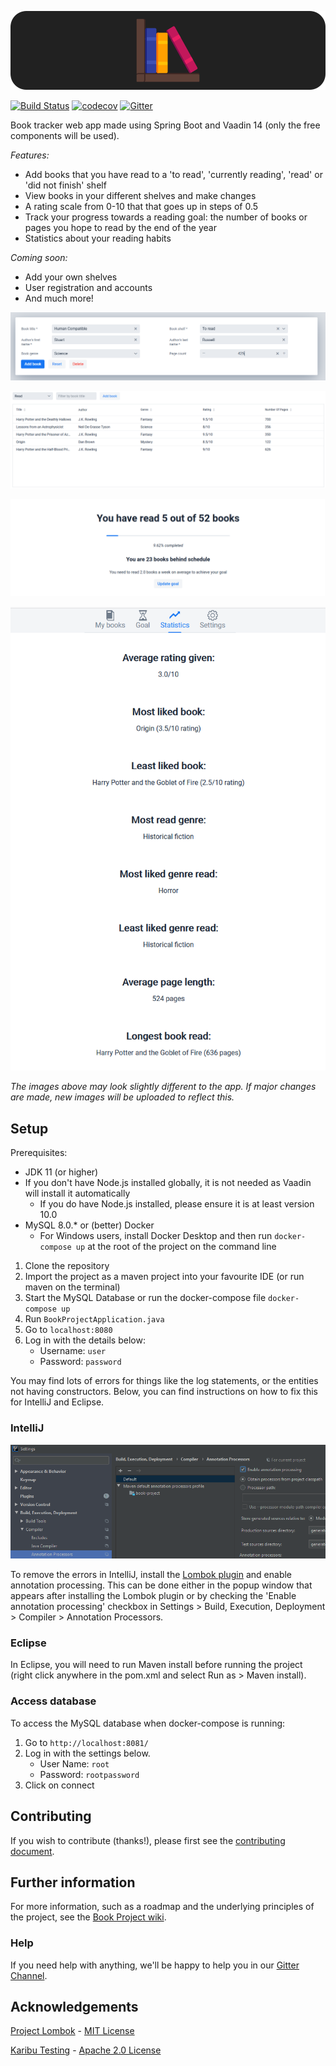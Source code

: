   <p align="center">
	<img src="/media/banner/book_project_banner_dark.png" alt="Logo"/>
  </p>
  
[![Build Status](https://travis-ci.com/knjk04/book-project.svg?branch=master)](https://travis-ci.com/knjk04/book-project)
[![codecov](https://codecov.io/gh/knjk04/book-project/branch/master/graph/badge.svg)](https://codecov.io/gh/knjk04/book-project)
[![Gitter](https://badges.gitter.im/book-project-community/community.svg)](https://gitter.im/book-project-community/community?utm_source=badge&utm_medium=badge&utm_campaign=pr-badge)

Book tracker web app made using Spring Boot and Vaadin 14 (only the free components will be used).

*Features:*
- Add books that you have read to a 'to read', 'currently reading', 'read' or 'did not finish' shelf
- View books in your different shelves and make changes
- A rating scale from 0-10 that that goes up in steps of 0.5
- Track your progress towards a reading goal: the number of books or pages you hope to read by the end of the year
- Statistics about your reading habits

*Coming soon:*
- Add your own shelves
- User registration and accounts
- And much more!

<p align="center">
    <img src="/media/book_form.png" alt="New book form"/>
</p>

![Books in shelf](/media/books_in_shelf.png)
        
![Reading goal](/media/reading_goal.png)

<p align="center">
    <img src="/media/statistics.png" alt="Reading statistics"/>
</p>


*The images above may look slightly different to the app. If major changes are made, new images will be uploaded to 
reflect this.*

## Setup

Prerequisites:
- JDK 11 (or higher) 
- If you don't have Node.js installed globally, it is not needed as Vaadin will install it automatically
  - If you do have Node.js installed, please ensure it is at least version 10.0
- MySQL 8.0.* or (better) Docker
  - For Windows users, install Docker Desktop and then run `docker-compose up` at the root of the project on the command line


1. Clone the repository
2. Import the project as a maven project into your favourite IDE (or run maven on the terminal)
3. Start the MySQL Database or run the docker-compose file `docker-compose up`
4. Run `BookProjectApplication.java`
5. Go to `localhost:8080`
6. Log in with the details below:
    - Username: `user`
    - Password: `password`
    
You may find lots of errors for things like the log statements, or the entities not having constructors. Below, you can find instructions on how to fix this for IntelliJ and Eclipse.

### IntelliJ
    
  <p align="center">
	<img src="/media/intellij_annotation_processing.png" alt="Enable IntelliJ annotation processing"/>
  </p>
    
To remove the errors in IntelliJ, install the [Lombok plugin](https://plugins.jetbrains.com/plugin/6317-lombok) and enable annotation 
processing. This can be done either in the popup window that appears after installing the Lombok plugin or by checking the
'Enable annotation processing' checkbox in Settings > Build, Execution, Deployment > Compiler > Annotation Processors.

### Eclipse

In Eclipse, you will need to run Maven install before running the project (right click anywhere in the pom.xml and select Run as > Maven install).

### Access database

To access the MySQL database when docker-compose is running:

1. Go to `http://localhost:8081/`
2. Log in with the settings below.
    - User Name: `root`
    - Password: `rootpassword`
3. Click on connect

## Contributing

If you wish to contribute (thanks!), please first see the [contributing document](https://github.com/knjk04/book-project/blob/master/CONTRIBUTING.md).

## Further information

For more information, such as a roadmap and the underlying principles of the project, see the [Book Project wiki](https://github.com/knjk04/book-project/wiki).

### Help

If you need help with anything, we'll be happy to help you in our [Gitter Channel](https://gitter.im/book-project-community/community?utm_source=badge&utm_medium=badge&utm_campaign=pr-badge).

## Acknowledgements

[Project Lombok](https://projectlombok.org/) - [MIT License](http://www.opensource.org/licenses/mit-license.php)

[Karibu Testing](https://github.com/mvysny/karibu-testing) - [Apache 2.0 License](https://www.apache.org/licenses/LICENSE-2.0.html)
